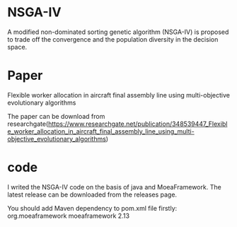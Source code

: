 # NSGA-IV
A modified non-dominated sorting genetic algorithm (NSGA-IV) is proposed to trade off the convergence and the population diversity in the decision space. 

# Paper
Flexible worker allocation in aircraft final assembly line using multi-objective evolutionary algorithms

The paper can be download from researchgate(https://www.researchgate.net/publication/348539447_Flexible_worker_allocation_in_aircraft_final_assembly_line_using_multi-objective_evolutionary_algorithms)

# code
I writed the NSGA-IV code on the basis of java and MoeaFramework. The latest release can be downloaded from the releases page. 

You should add Maven dependency to pom.xml file firstly:
<dependency>
    <groupId>org.moeaframework</groupId>
    <artifactId>moeaframework</artifactId>
    <version>2.13</version>
</dependency>
